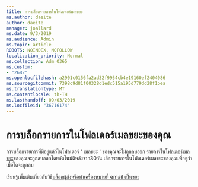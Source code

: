 ```yaml
---
title: การบล็อกรายการในโฟลเดอร์เมลขยะ
ms.author: daeite
author: daeite
manager: joallard
ms.date: 9/3/2019
ms.audience: Admin
ms.topic: article
ROBOTS: NOINDEX, NOFOLLOW
localization_priority: Normal
ms.collection: Adm_O365
ms.custom:
- "2682"
ms.openlocfilehash: a2901c0156fa2ad32f9954cb4e19160ef2404086
ms.sourcegitcommit: 7398c9d81f00328d1edc515a195d779dd28f1bea
ms.translationtype: MT
ms.contentlocale: th-TH
ms.lasthandoff: 09/03/2019
ms.locfileid: "36716174"
---
```

# <a name="blocking-items-in-your-junk-email-folder"></a>การบล็อกรายการในโฟลเดอร์เมลขยะของคุณ

การบล็อกรายการที่มีอยู่แล้วในโฟลเดอร์ ' เมลขยะ ' ของคุณจะไม่ถูกลบออก รายการใน[โฟลเดอร์เมลขยะ](https://outlook.live.com/mail/junkemail)ของคุณจะถูกลบออกโดยอัตโนมัติหลังจาก30วัน เลือกรายการในโฟลเดอร์เมลขยะของคุณเพื่อดูว่าเมื่อใดจะถูกลบ

เรียนรู้เพิ่มเติมเกี่ยวกับวิธี[บล็อกผู้ส่งหรือทำเครื่องหมายที่ email เป็นขยะ](https://support.office.com/article/a3ece97b-82f8-4a5e-9ac3-e92fa6427ae4)